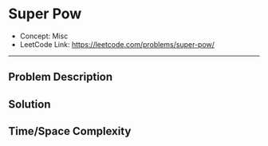 # Super Pow

- Concept: Misc
- LeetCode Link: https://leetcode.com/problems/super-pow/

---

## Problem Description

## Solution

## Time/Space Complexity

